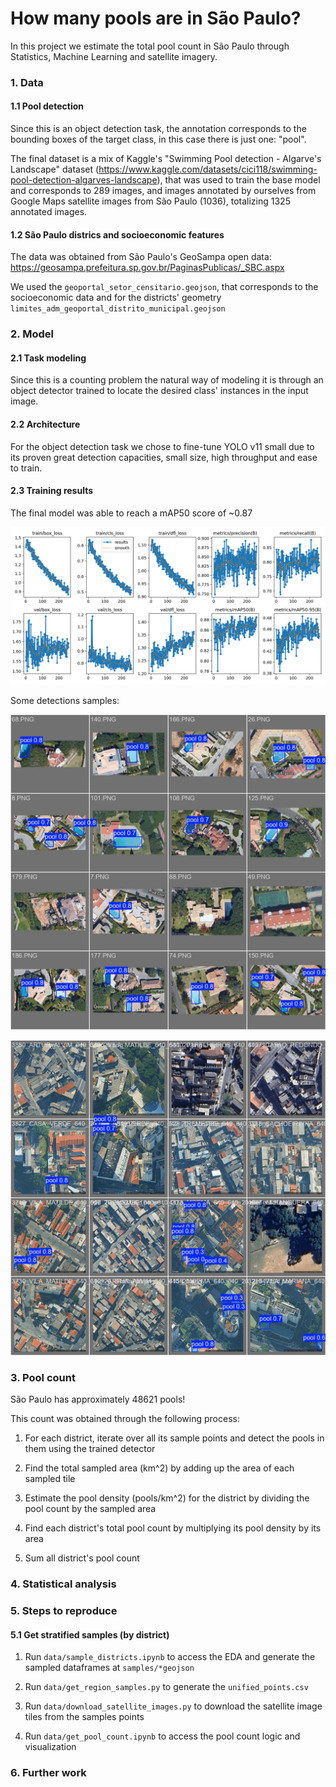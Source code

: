 # How many pools are in São Paulo? 

In this project we estimate the total pool count in São Paulo through Statistics, Machine Learning and satellite imagery.

### 1. Data
#### 1.1 Pool detection
Since this is an object detection task, the annotation corresponds to the bounding boxes of the target class, in this case there is just one: "pool".

The final dataset is a mix of Kaggle's "Swimming Pool detection - Algarve's Landscape" dataset (https://www.kaggle.com/datasets/cici118/swimming-pool-detection-algarves-landscape), that was used to train the base model and corresponds to 289 images, and images annotated by ourselves from Google Maps satellite images from São Paulo (1036), totalizing  1325 annotated images.

#### 1.2 São Paulo districs and socioeconomic features
The data was obtained from São Paulo's GeoSampa open data:
https://geosampa.prefeitura.sp.gov.br/PaginasPublicas/_SBC.aspx

We used the `geoportal_setor_censitario.geojson`, that corresponds to the socioeconomic data and for the districts' geometry `limites_adm_geoportal_distrito_municipal.geojson`

### 2. Model

#### 2.1 Task modeling
Since this is a counting problem the natural way of modeling it is through an object detector trained to locate the desired class' instances in the input image.

#### 2.2 Architecture
For the object detection task we chose to fine-tune YOLO v11 small due to its proven great detection capacities, small size, high throughput and ease to train.

#### 2.3 Training results
The final model was able to reach a mAP50 score of ~0.87

![Results](./models/vision/results.png)

Some detections samples:

![Detections](./models/vision/val_batch0_pred.jpg)

![Detections](./models/vision/val_batch2_pred.jpg)

### 3. Pool count
São Paulo has approximately 48621 pools!

This count was obtained through the following process:

1. For each district, iterate over all its sample points and detect the pools in them using the trained detector

2. Find the total sampled area (km^2) by adding up the area of each sampled tile

3. Estimate the pool density (pools/km^2) for the district by dividing the pool count by the sampled area

4. Find each district's total pool count by multiplying its pool density by its area

5. Sum all district's pool count

### 4. Statistical analysis

### 5. Steps to reproduce
#### 5.1 Get stratified samples (by district)
1. Run `data/sample_districts.ipynb` to access the EDA and generate the sampled dataframes at `samples/*geojson`

2. Run `data/get_region_samples.py` to generate the `unified_points.csv`

3. Run `data/download_satellite_images.py` to download the satellite image tiles from the samples points

4. Run `data/get_pool_count.ipynb` to access the pool count logic and visualization

### 6. Further work